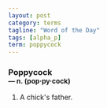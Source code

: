 ```yaml
---
layout: post
category: terms
tagline: "Word of the Day"
tags: [alpha_p]
term: poppycock
---
```


<h3>Poppycock<br/> <small>&mdash; n. (pop<span>&middot;</span>py<span>&middot;</span>cock)</small></h3>
<p><ol>
<li>A chick's father.</li>
</ol></p>
